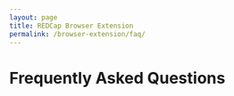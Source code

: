 ```yaml
---
layout: page
title: REDCap Browser Extension
permalink: /browser-extension/faq/
---
```


# Frequently Asked Questions
